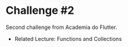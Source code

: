 # Challenge #2
Second challenge from Academia do Flutter.

- Related Lecture: Functions and Collections